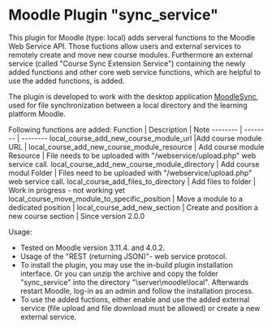 # Moodle Plugin "sync_service"
This plugin for Moodle (type: local) adds serveral functions to the Moodle Web Service API.
Those fuctions allow users and external services to remotely create and move new course modules.
Furthermore an external service (called "Course Sync Extension Service") containing the newly added functions and other core web service functions, which are helpful to use the added functions, is added.

The plugin is developed to work with the desktop application [MoodleSync](https://github.com/lectureStudio/MoodleSync), used for file synchronization between a local directory and the learning platform Moodle.

Following functions are added:
Function | Description | Note
-------- | -------- | --------
local_course_add_new_course_module_url |Add course module URL |
local_course_add_new_course_module_resource | Add course module Resource | File needs to be uploaded with "/webservice/upload.php" web service call.
local_course_add_new_course_module_directory | Add course modul Folder | Files need to be uploaded with "/webservice/upload.php" web service call.
local_course_add_files_to_directory | Add files to folder | Work in progress - not working yet
local_course_move_module_to_specific_position | Move a module to a dedicated position |
local_course_add_new_section | Create and position a new course section | Since version 2.0.0

Usage:  
* Tested on Moodle version 3.11.4. and 4.0.2. 
* Usage of the "REST (returning JSON)"- web service protocol.
* To install the plugin, you may use the in-build plugin installation interface. Or you can unzip the archive and copy the folder "sync_service" into the directory "\server\moodle\local". Afterwards restart Moodle, log-in as an admin and follow the installation process.
* To use the added fuctions, either enable and use the added external service (file upload and file download must be allowed) or create a new external service.
